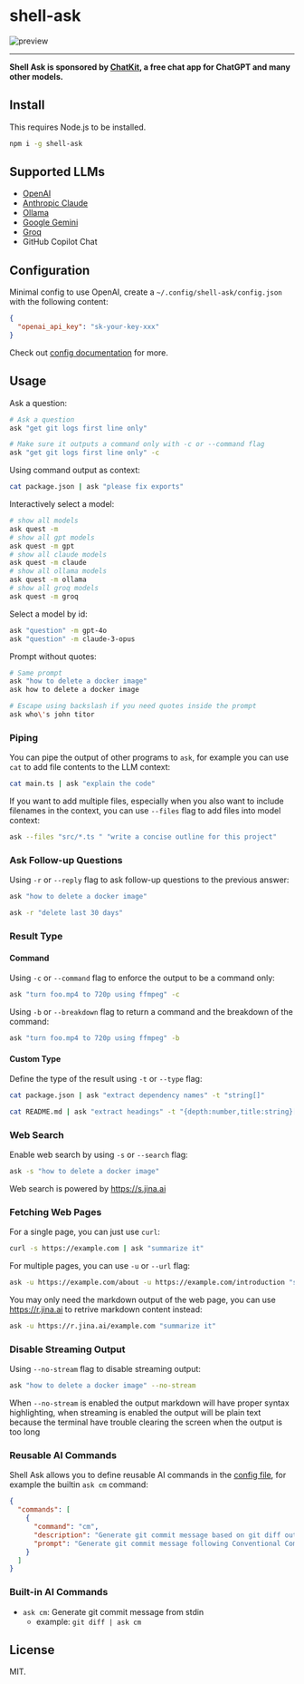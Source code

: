 # shell-ask

![preview](https://cdn.jsdelivr.net/gh/egoist-bot/images@main/uPic/js3Bja.png)

---

**Shell Ask is sponsored by [ChatKit](https://chatkit.app), a free chat app for ChatGPT and many other models.**

## Install

This requires Node.js to be installed.

```bash
npm i -g shell-ask
```

## Supported LLMs

- [OpenAI](https://openai.com)
- [Anthropic Claude](https://anthropic.com)
- [Ollama](https://ollama.com)
- [Google Gemini](https://aistudio.google.com/)
- [Groq](https://console.groq.com)
- GitHub Copilot Chat

## Configuration

Minimal config to use OpenAI, create a `~/.config/shell-ask/config.json` with the following content:

```json
{
  "openai_api_key": "sk-your-key-xxx"
}
```

Check out [config documentation](./docs/config.md) for more.

## Usage

Ask a question:

```bash
# Ask a question
ask "get git logs first line only"

# Make sure it outputs a command only with -c or --command flag
ask "get git logs first line only" -c
```

Using command output as context:

```bash
cat package.json | ask "please fix exports"
```

Interactively select a model:

```bash
# show all models
ask quest -m
# show all gpt models
ask quest -m gpt
# show all claude models
ask quest -m claude
# show all ollama models
ask quest -m ollama
# show all groq models
ask quest -m groq
```

Select a model by id:

```bash
ask "question" -m gpt-4o
ask "question" -m claude-3-opus
```

Prompt without quotes:

```bash
# Same prompt
ask "how to delete a docker image"
ask how to delete a docker image

# Escape using backslash if you need quotes inside the prompt
ask who\'s john titor
```

### Piping

You can pipe the output of other programs to `ask`, for example you can use `cat` to add file contents to the LLM context:

```bash
cat main.ts | ask "explain the code"
```

If you want to add multiple files, especially when you also want to include filenames in the context, you can use `--files` flag to add files into model context:

```bash
ask --files "src/*.ts " "write a concise outline for this project"
```

### Ask Follow-up Questions

Using `-r` or `--reply` flag to ask follow-up questions to the previous answer:

```bash
ask "how to delete a docker image"

ask -r "delete last 30 days"
```

### Result Type

#### Command

Using `-c` or `--command` flag to enforce the output to be a command only:

```bash
ask "turn foo.mp4 to 720p using ffmpeg" -c
```

Using `-b` or `--breakdown` flag to return a command and the breakdown of the command:

```bash
ask "turn foo.mp4 to 720p using ffmpeg" -b
```

#### Custom Type

Define the type of the result using `-t` or `--type` flag:

```bash
cat package.json | ask "extract dependency names" -t "string[]"

cat README.md | ask "extract headings" -t "{depth:number,title:string}[]"
```

### Web Search

Enable web search by using `-s` or `--search` flag:

```bash
ask -s "how to delete a docker image"
```

Web search is powered by https://s.jina.ai

### Fetching Web Pages

For a single page, you can just use `curl`:

```bash
curl -s https://example.com | ask "summarize it"
```

For multiple pages, you can use `-u` or `--url` flag:

```bash
ask -u https://example.com/about -u https://example.com/introduction "summarize it"
```

You may only need the markdown output of the web page, you can use https://r.jina.ai to retrive markdown content instead:

```bash
ask -u https://r.jina.ai/example.com "summarize it"
```

### Disable Streaming Output

Using `--no-stream` flag to disable streaming output:

```bash
ask "how to delete a docker image" --no-stream
```

When `--no-stream` is enabled the output markdown will have proper syntax highlighting, when streaming is enabled the output will be plain text because the terminal have trouble clearing the screen when the output is too long

### Reusable AI Commands

Shell Ask allows you to define reusable AI commands in the [config file](./docs/config.md), for example the builtin `ask cm` command:

```json
{
  "commands": [
    {
      "command": "cm",
      "description": "Generate git commit message based on git diff output",
      "prompt": "Generate git commit message following Conventional Commits specification based on the git diff output in stdin\nYou must return a commit message only, without any other text or quotes."
    }
  ]
}
```

### Built-in AI Commands

- `ask cm`: Generate git commit message from stdin
  - example: `git diff | ask cm`

## License

MIT.
